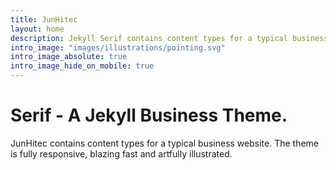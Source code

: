 ```yaml
---
title: JunHitec
layout: home
description: Jekyll Serif contains content types for a typical business website. The theme is fully responsive, blazing fast and artfully illustrated.
intro_image: "images/illustrations/pointing.svg"
intro_image_absolute: true
intro_image_hide_on_mobile: true
---
```


# Serif - A Jekyll Business Theme.

JunHitec contains content types for a typical business website. The theme is fully responsive, blazing fast and artfully illustrated.
